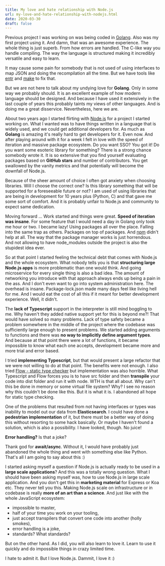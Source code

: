 ```yaml
---
title: My love and hate relationship with Node.js
url: my-love-and-hate-relationship-with-nodejs.html
date: 2020-03-30
draft: false
---
```


Previous project I was working on was being coded in [Golang](https://golang.org/). Also was my first project using it. And damn, that was an awesome experience. The whole thing is just superb. From how errors are handled. The C-like way you handle compiling. The way the language is structured making it incredibly versatile and easy to learn.

It may cause some pain for somebody that is not used of using interfaces to map JSON and doing the recompilation all the time. But we have tools like [entr](http://eradman.com/entrproject/) and [make](https://www.gnu.org/software/make/) to fix that.

But we are not here to talk about my undying love for **Golang**. Only in some way we probably should. It is an excellent example of how modern language should be designed. And because I have used it extensively in the last couple of years this probably taints my views of other languages. And is doing me a great disservice. Nevertheless, here we are.

About two years ago I started flirting with [Node.js](https://nodejs.org/en/) for a project I started working on. What I wanted was to have things written in a language that is widely used, and we could get additional developers for. As much as **Golang** is amazing it's really hard to get developers for it. Even now. And after playing around with it for a week I felt in love with the speed of iteration and massive package ecosystem. Do you want SSO? You got it! Do you want some esoteric library for something? There is a strong chance somebody wrote it. It is so extensive that you find yourself evaluating packages based on **GitHub stars** and number of contributors. You get swallowed by the vanity metrics and that potentially will become the downfall of Node.js.

Because of the sheer amount of choice I often got anxiety when choosing libraries. Will I choose the correct one? Is this library something that will be supported for a foreseeable future or not? I am used of using libraries that are being in development for 10 years plus (Python, C) and that gave me some sort of comfort. And it is probably unfair to Node.js and community to expect same dedication.

Moving forward ... Work started and things were great. **Speed of iteration was insane**. For some feature that I would need a day in Golang only took me hour or two. I became lazy! Using packages all over the place. Falling into the same trap as others. Packages on top of packages. And [npm](https://www.npmjs.com/) didn't help at all. The way that the package manager works is just horrendous. And not allowing to have node_modules outside the project is also the stupidest idea ever.

So at that point I started feeling the technical debt that comes with Node.js and the whole ecosystem. What nobody tells you is that **structuring large Node.js apps** is more problematic than one would think. And going microservice for every single thing is also a bad idea. The amount of networking you introduce with that approach always ends up being a pain in the ass. And I don't even want to go into system administration here. The overhead is insane. Package-lock.json made many days feel like living hell for me. And I would eat the cost of all this if it meant for better development experience. Well, it didn't.

The **lack of Typescript** support in the interpreter is still mind boggling to me. Why haven't they added native support yet for this is beyond me?! That would have solved so many problems. Lack of type safety became a problem somewhere in the middle of the project where the codebase was sufficiently large enough to present problems. We started adding arguments to functions and there was **no way to implicitly define argument types**. And because at that point there were a lot of functions, it became impossible to know what each one accepts, development became more and more trial and error based.

I tried **implementing Typescript**, but that would present a large refactor that we were not willing to do at that point. The benefits were not enough. I also tried [Flow - static type checker](https://flow.org/) but implementation was also horrible. What Typescript and Flow forces you is to have src folder and then **transpile** your code into dist folder and run it with node. WTH is that all about. Why can't this be done in memory or some virtual file system? Why? I see no reason why this couldn't be done like this. But it is what it is. I abandoned all hope for static type checking.

One of the problems that resulted from not having interfaces or types was inability to model out our data from **Elasticsearch**. I could have done a **pedestrian implementation** of it, but there must be a better way of doing this without resorting to some hack basically. Or maybe I haven't found a solution, which is also a possibility. I have looked, though. No juice!

**Error handling?** Is that a joke?

Thank god for **await/async**. Without it, I would have probably just abandoned the whole thing and went with something else like Python. That's all I am going to say about this :)

I started asking myself a question if Node.js is actually ready to be used in a **large scale applications**? And this was a totally wrong question. What I should have been asking myself was, how to use Node.js in large scale application. And you don't get this in **marketing material** for Express or Koa etc. They never tell you this. Making Node.js scale on infrastructure or in codebase is really **more of an art than a science**. And just like with the whole JavaScript ecosystem:
- impossible to master,
- half of your time you work on your tooling,
- just accept transpilers that convert one code into another (holly smokes),
- error handling is a joke,
- standards? What standards?

But on the other hand. As I did, you will also learn to love it. Learn to use it quickly and do impossible things in crazy limited time.

I hate to admit it. But I love Node.js. Dammit, I love it :)
